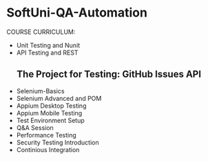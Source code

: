 # SoftUni-QA-Automation

COURSE CURRICULUM:

 - Unit Testing and Nunit
 - API Testing and REST
   ##	The Project for Testing: GitHub Issues API
 - Selenium-Basics
 - Selenium Advanced and POM
 - Appium Desktop Testing
 - Appium Mobile Testing
 - Test Environment Setup
 - Q&A Session
 - Performance Testing
 - Security Testing Introduction
 - Continious Integration
